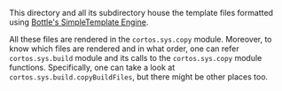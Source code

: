This directory and all its subdirectory house the template
files formatted using [Bottle's SimpleTemplate Engine](https://bottlepy.org/docs/dev/stpl.html).


All these files are rendered in the `cortos.sys.copy` module.
Moreover, to know which files are rendered and in what order,
one can refer `cortos.sys.build` module and its calls to the
`cortos.sys.copy` module functions.
Specifically, one can take a look at `cortos.sys.build.copyBuildFiles`,
but there might be other places too.

